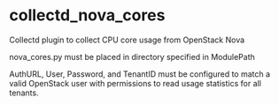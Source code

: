 collectd_nova_cores
===================

Collectd plugin to collect CPU core usage from OpenStack Nova


nova_cores.py must be placed in directory specified in ModulePath

AuthURL, User, Password, and TenantID must be configured to match a valid OpenStack user with permissions to read usage statistics for all tenants.
